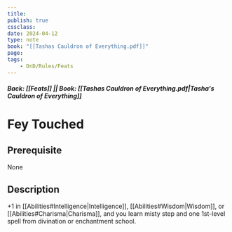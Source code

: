 ```yaml
---
title:
publish: true
cssclass:
date: 2024-04-12
type: note
book: "[[Tashas Cauldron of Everything.pdf]]"
page: 
tags:
    - DnD/Rules/Feats
---
```


##### Back: [[Feats]] || Book: [[Tashas Cauldron of Everything.pdf|Tasha's Cauldron of Everything]]

# Fey Touched


## Prerequisite 
None

## Description
+1 in [[Abilities#Intelligence|Intelligence]], [[Abilities#Wisdom|Wisdom]], or [[Abilities#Charisma|Charisma]], and you learn misty step and one 1st-level spell from divination or enchantment school.